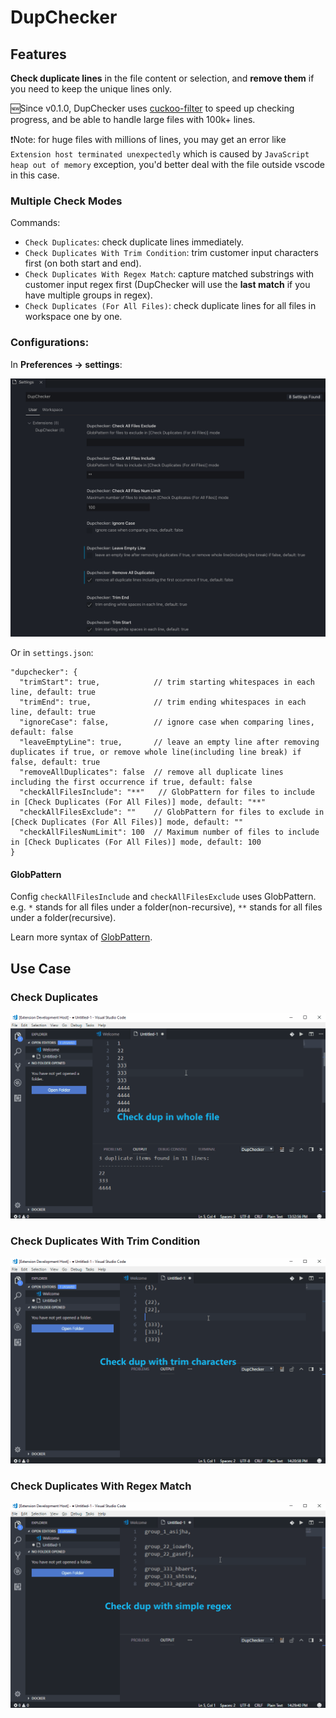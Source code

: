 # DupChecker

## Features

**Check duplicate lines** in the file content or selection, and **remove them** if you need to keep the unique lines only.

🆕Since v0.1.0, DupChecker uses [cuckoo-filter](https://github.com/vijayee/cuckoo-filter) to speed up checking progress, and be able to handle large files with 100k+ lines.

❗️Note: for huge files with millions of lines, you may get an error like `Extension host terminated unexpectedly` which is caused by `JavaScript heap out of memory` exception, you'd better deal with the file outside vscode in this case.

### Multiple Check Modes
Commands:
- `Check Duplicates`: check duplicate lines immediately.
- `Check Duplicates With Trim Condition`: trim customer input characters first (on both start and end).
- `Check Duplicates With Regex Match`: capture matched substrings with customer input regex first (DupChecker will use the **last match** if you have multiple groups in regex).
- `Check Duplicates (For All Files)`: check duplicate lines for all files in workspace one by one.

### Configurations:

In **Preferences -> settings**:

![configurations](images/DupChecker-settings.png)

Or in `settings.json`:

```
"dupchecker": {
  "trimStart": true,            // trim starting whitespaces in each line, default: true
  "trimEnd": true,              // trim ending whitespaces in each line, default: true
  "ignoreCase": false,          // ignore case when comparing lines, default: false
  "leaveEmptyLine": true,       // leave an empty line after removing duplicates if true, or remove whole line(including line break) if false, default: true
  "removeAllDuplicates": false  // remove all duplicate lines including the first occurrence if true, default: false
  "checkAllFilesInclude": "**"   // GlobPattern for files to include in [Check Duplicates (For All Files)] mode, default: "**"
  "checkAllFilesExclude": ""    // GlobPattern for files to exclude in [Check Duplicates (For All Files)] mode, default: ""
  "checkAllFilesNumLimit": 100  // Maximum number of files to include in [Check Duplicates (For All Files)] mode, default: 100
}
```

#### GlobPattern
Config `checkAllFilesInclude` and `checkAllFilesExclude` uses GlobPattern.
e.g. `*` stands for all files under a folder(non-recursive), `**` stands for all files under a folder(recursive).

Learn more syntax of [GlobPattern](https://code.visualstudio.com/api/references/vscode-api#GlobPattern).

## Use Case

### Check Duplicates
![feature X](images/demo1.gif)

### Check Duplicates With Trim Condition
![feature X](images/demo2.gif)

### Check Duplicates With Regex Match
![feature X](images/demo3.gif)
